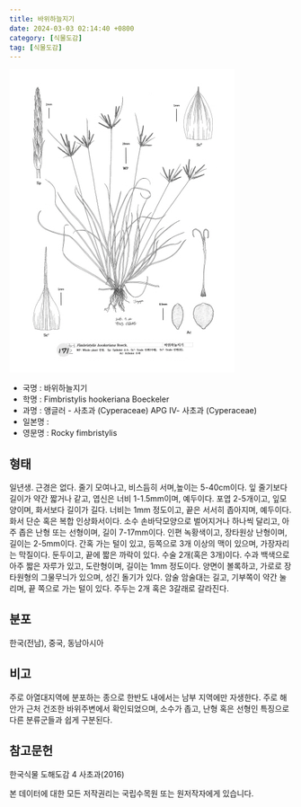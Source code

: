 ```yaml
---
title: 바위하늘지기
date: 2024-03-03 02:14:40 +0800
category: [식물도감]
tag: [식물도감]
---
```




![바위하늘지기](/assets/img/fileUpload/plants/basic/illustration/9875_illustration_th2.jpg)
- 국명 : 바위하늘지기
- 학명 : Fimbristylis hookeriana Boeckeler
- 과명 : 앵글러 - 사초과 (Cyperaceae) APG Ⅳ- 사초과 (Cyperaceae)
- 일본명 : 
- 영문명 : Rocky fimbristylis


## 형태
일년생. 근경은 없다. 줄기 모여나고, 비스듬히 서며,높이는 5-40cm이다. 잎 줄기보다 길이가 약간 짧거나 같고, 엽신은 너비 1-1.5mm이며, 예두이다. 포엽 2-5개이고, 잎모양이며, 화서보다 길이가 길다. 너비는 1mm 정도이고, 끝은 서서히 좁아지며, 예두이다. 화서 단순 혹은 복합 인상화서이다. 소수 손바닥모양으로 벌어지거나 하나씩 달리고, 아주 좁은 난형 또는 선형이며, 길이 7-17mm이다. 인편 녹황색이고, 장타원상 난형이며, 길이는 2-5mm이다. 간혹 가는 털이 있고, 등쪽으로 3개 이상의 맥이 있으며, 가장자리는 막질이다. 둔두이고, 끝에 짧은 까락이 있다. 수술 2개(혹은 3개)이다. 수과 백색으로 아주 짧은 자루가 있고, 도란형이며, 길이는 1mm 정도이다. 양면이 볼록하고, 가로로 장타원형의 그물무늬가 있으며, 성긴 돌기가 있다. 암술 암술대는 길고, 기부쪽이 약간 눌리며, 끝 쪽으로 가는 털이 있다. 주두는 2개 혹은 3갈래로 갈라진다.
## 분포
한국(전남), 중국, 동남아시아
## 비고
주로 아열대지역에 분포하는 종으로 한반도 내에서는 남부 지역에만 자생한다. 주로 해안가 근처 건조한 바위주변에서 확인되었으며, 소수가 좁고, 난형 혹은 선형인 특징으로 다른 분류군들과 쉽게 구분된다.
## 참고문헌
한국식물 도해도감 4 사초과(2016)






본 데이터에 대한 모든 저작권리는 국립수목원 또는 원저작자에게 있습니다.
